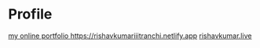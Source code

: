 # Profile  
<a href="https://rishavkumariiitranchi.netlify.app"> my online portfolio
    <a href="https://rishavkumariiitranchi.netlify.app">https://rishavkumariiitranchi.netlify.app
  <a href="rishavkumar.live">rishavkumar.live
